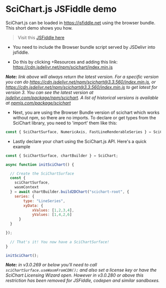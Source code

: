 # SciChart.js JSFiddle demo

SciChart.js can be loaded in https://jsfiddle.net using the browser bundle. This short demo shows you how. 

> Visit this [JSFiddle here](https://jsfiddle.net/gh/get/library/pure/ABTSoftware/SciChart.JS.Examples/tree/master/Sandbox/demo-js-fiddle/)


- You need to include the Browser bundle script served by JSDelivr into jsfiddle. 

- Do this by clicking +Resources and adding this link: https://cdn.jsdelivr.net/npm/scichart/index.min.js 

_**Note:** link above will always return the latest version.  For a specific version you can do https://cdn.jsdelivr.net/npm/scichart@3.3.560/index.min.js, or  https://cdn.jsdelivr.net/npm/scichart@3.3.560/index.min.js to get latest for version 3.  You can see the latest version at [jsdelivr.com/package/npm/scichart](https://www.jsdelivr.com/package/npm/scichart). A list of historical versions is available at [npmjs.com/package/scichart](https://www.npmjs.com/package/scichart?activeTab=versions)_

- Next, you are using the Browser Bundle version of scichart which works without npm, so there are no imports. To declare or get types from the SciChart library, you need to 'import' them like this:

```javascript
const { SciChartSurface, NumericAxis, FastLineRenderableSeries } = SciChart;
```

- Lastly declare your chart using the SciChart.js API. Here's a quick example

```javascript
const { SciChartSurface, chartBuilder } = SciChart;

async function initSciChart() {

  // Create the SciChartSurface
  const {
	sciChartSurface,
	wasmContext
  } = await chartBuilder.build2DChart("scichart-root", {
	series: {
		type: "LineSeries", 
		xyData: {
		  	xValues: [1,2,3,4],
			yValues: [1,4,2,6]
	  }
  }

});
  
  // That's it! You now have a SciChartSurface!
}

initSciChart();
```

_**Note:** in v3.0.269 or below you'll need to call ```sciChartSurface.useWasmFromCDN();``` and also set a license key or have the SciChart Licensing Wizard open. However in v3.0.280 or above this restriction has been removed for JSFiddle, codepen and similar sandboxes._
